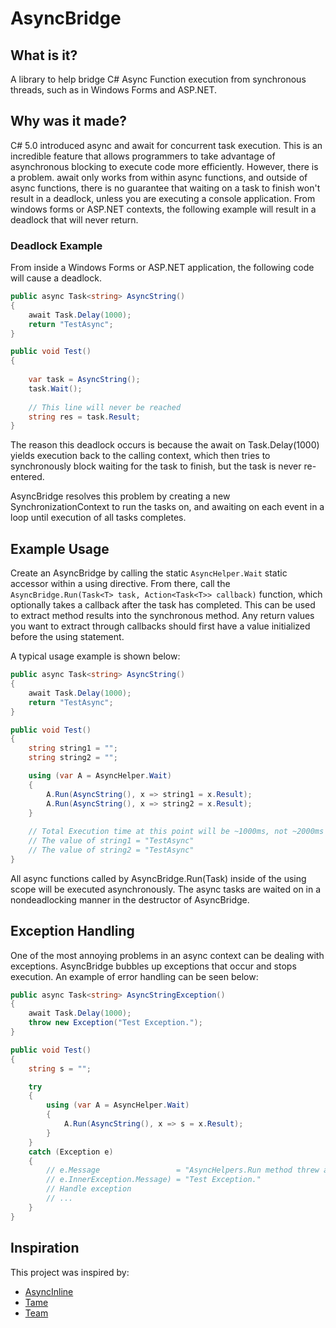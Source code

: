 AsyncBridge
===========

What is it?
-----------

A library to help bridge C# Async Function execution from synchronous threads, such as in Windows Forms and ASP.NET.

Why was it made?
----------------

C# 5.0 introduced async and await for concurrent task execution. This is an incredible feature that allows programmers to take advantage of asynchronous blocking to execute code more efficiently. However, there is a problem. await only works from within async functions, and outside of async functions, there is no guarantee that waiting on a task to finish won't result in a deadlock, unless you are executing a console application. From windows forms or ASP.NET contexts, the following example will result in a deadlock that will never return.

### Deadlock Example

From inside a Windows Forms or ASP.NET application, the following code will cause a deadlock.

```csharp
public async Task<string> AsyncString()
{
    await Task.Delay(1000);
    return "TestAsync";
}

public void Test()
{
    
    var task = AsyncString();
    task.Wait();
    
    // This line will never be reached
    string res = task.Result;
}
```

The reason this deadlock occurs is because the await on Task.Delay(1000) yields execution back to the calling context, which then tries to synchronously block waiting for the task to finish, but the task is never re-entered.

AsyncBridge resolves this problem by creating a new SynchronizationContext to run the tasks on, and awaiting on each event in a loop until execution of all tasks completes.

Example Usage
-------------

Create an AsyncBridge by calling the static `AsyncHelper.Wait` static accessor within a using directive. From there, call the `AsyncBridge.Run(Task<T> task, Action<Task<T>> callback)` function, which optionally takes a callback after the task has completed. This can be used to extract method results into the synchronous method. Any return values you want to extract through callbacks should first have a value initialized before the using statement.

A typical usage example is shown below:
```csharp
public async Task<string> AsyncString()
{
    await Task.Delay(1000);
    return "TestAsync";
}

public void Test()
{
    string string1 = "";
    string string2 = "";

    using (var A = AsyncHelper.Wait)
    {
        A.Run(AsyncString(), x => string1 = x.Result);
        A.Run(AsyncString(), x => string2 = x.Result);
    }
    
    // Total Execution time at this point will be ~1000ms, not ~2000ms
    // The value of string1 = "TestAsync"
    // The value of string2 = "TestAsync"
}
```

All async functions called by AsyncBridge.Run(Task) inside of the using scope will be executed asynchronously. The async tasks are waited on in a nondeadlocking manner in the destructor of AsyncBridge.

Exception Handling
------------------

One of the most annoying problems in an async context can be dealing with exceptions. AsyncBridge bubbles up exceptions that occur and stops execution. An example of error handling can be seen below:
```csharp
public async Task<string> AsyncStringException()
{
    await Task.Delay(1000);
    throw new Exception("Test Exception.");
}

public void Test()
{
    string s = "";

    try
    {
        using (var A = AsyncHelper.Wait)
        {
            A.Run(AsyncString(), x => s = x.Result);
        }
    }
    catch (Exception e)
    {
        // e.Message                 = "AsyncHelpers.Run method threw an exception."
        // e.InnerException.Message) = "Test Exception."
        // Handle exception
        // ...
    }
}
```

Inspiration
-----------

This project was inspired by:

- [AsyncInline](http://social.msdn.microsoft.com/Forums/en-US/163ef755-ff7b-4ea5-b226-bbe8ef5f4796/is-there-a-pattern-for-calling-an-async-method-synchronously)
- [Tame](https://github.com/okws/sfslite/wiki/tame)
- [Team](https://github.com/Sidnicious/team)
